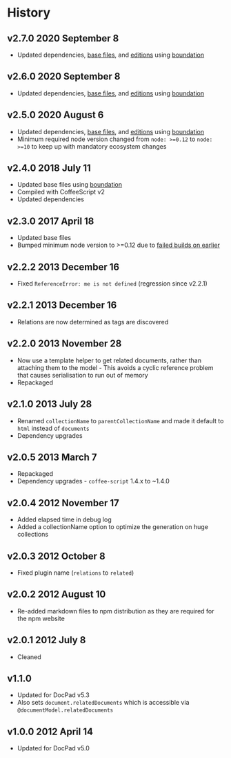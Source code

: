 # History

## v2.7.0 2020 September 8

-   Updated dependencies, [base files](https://github.com/bevry/base), and [editions](https://editions.bevry.me) using [boundation](https://github.com/bevry/boundation)

## v2.6.0 2020 September 8

-   Updated dependencies, [base files](https://github.com/bevry/base), and [editions](https://editions.bevry.me) using [boundation](https://github.com/bevry/boundation)

## v2.5.0 2020 August 6

-   Updated dependencies, [base files](https://github.com/bevry/base), and [editions](https://editions.bevry.me) using [boundation](https://github.com/bevry/boundation)
-   Minimum required node version changed from `node: >=0.12` to `node: >=10` to keep up with mandatory ecosystem changes

## v2.4.0 2018 July 11

-   Updated base files using [boundation](https://github.com/bevry/boundation)
-   Compiled with CoffeeScript v2
-   Updated dependencies

## v2.3.0 2017 April 18

-   Updated base files
-   Bumped minimum node version to >=0.12 due to [failed builds on earlier](https://travis-ci.org/docpad/docpad-plugin-related/builds/223019640)

## v2.2.2 2013 December 16

-   Fixed `ReferenceError: me is not defined` (regression since v2.2.1)

## v2.2.1 2013 December 16

-   Relations are now determined as tags are discovered

## v2.2.0 2013 November 28

-   Now use a template helper to get related documents, rather than attaching them to the model - This avoids a cyclic reference problem that causes serialisation to run out of memory
-   Repackaged

## v2.1.0 2013 July 28

-   Renamed `collectionName` to `parentCollectionName` and made it default to `html` instead of `documents`
-   Dependency upgrades

## v2.0.5 2013 March 7

-   Repackaged
-   Dependency upgrades - `coffee-script` 1.4.x to ~1.4.0

## v2.0.4 2012 November 17

-   Added elapsed time in debug log
-   Added a collectionName option to optimize the generation on huge collections

## v2.0.3 2012 October 8

-   Fixed plugin name (`relations` to `related`)

## v2.0.2 2012 August 10

-   Re-added markdown files to npm distribution as they are required for the npm website

## v2.0.1 2012 July 8

-   Cleaned

## v1.1.0

-   Updated for DocPad v5.3
-   Also sets `document.relatedDocuments` which is accessible via `@documentModel.relatedDocuments`

## v1.0.0 2012 April 14

-   Updated for DocPad v5.0
